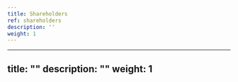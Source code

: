 ```yaml
---
title: Shareholders
ref: shareholders
description: ''
weight: 1
---
```

---
title: ""
description: ""
weight: 1
---